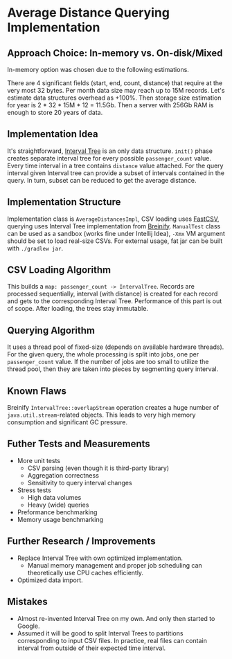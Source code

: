 # Average Distance Querying Implementation

## Approach Choice: In-memory vs. On-disk/Mixed 
In-memory option was chosen due to the following estimations.

There are 4 significant fields (start, end, count, distance) that require at the very most 32 bytes. Per month data size may reach up to 15M records. Let's estimate data structures overhead as +100%. Then storage size estimation for year is 2 * 32 * 15M * 12 = 11.5Gb. Then a server with 256Gb RAM is enough to store 20 years of data.

## Implementation Idea
It's straightforward, [Interval Tree](https://en.wikipedia.org/wiki/Interval_tree) is an only data structure. `init()` phase creates separate interval tree for every possible `passenger_count` value. Every time interval in a tree contains `distance` value attached. For the query interval given Interval tree can provide a subset of intervals contained in the query. In turn, subset can be reduced to get the average distance. 

## Implementation Structure
Implementation class is `AverageDistancesImpl`, CSV loading uses [FastCSV](https://github.com/osiegmar/FastCSV), querying uses Interval Tree implementation from [Breinify](https://github.com/Breinify/brein-time-utilities/#intervaltree). `ManualTest` class can be used as a sandbox (works fine under Intellij Idea), `-Xmx` VM argument should be set to load real-size CSVs. For external usage, fat jar can be built with `./gradlew jar`.

## CSV Loading Algorithm
This builds a `map: passenger_count -> IntervalTree`. Records are processed sequentially, interval (with distance) is created for each record and gets to the corresponding Interval Tree. Performance of this part is out of scope. After loading, the trees stay immutable. 

## Querying Algorithm
It uses a thread pool of fixed-size (depends on available hardware threads). For the given query, the whole processing is split into jobs, one per `passenger_count` value. If the number of jobs are too small to utilize the thread pool, then they are taken into pieces by segmenting query interval.

## Known Flaws
Breinify `IntervalTree::overlapStream` operation creates a huge number of `java.util.stream`-related objects. This leads to very high memory consumption and significant GC pressure.

## Futher Tests and Measurements
- More unit tests
  - CSV parsing (even though it is third-party library)
  - Aggregation correctness
  - Sensitivity to query interval changes 
- Stress tests
  - High data volumes
  - Heavy (wide) queries
- Preformance benchmarking
- Memory usage benchmarking

## Further Research / Improvements
- Replace Interval Tree with own optimized implementation.
  - Manual memory management and proper job scheduling can theoretically use CPU caches efficiently.
- Optimized data import.

## Mistakes
- Almost re-invented Interval Tree on my own. And only then started to Google.
- Assumed it will be good to split Interval Trees to partitions corresponding to input CSV files. In practice, real files can contain interval from outside of their expected time interval.
